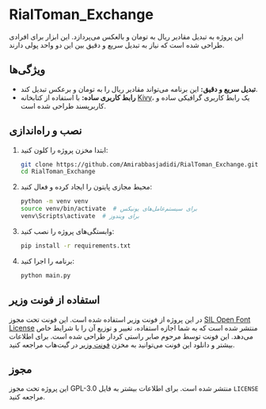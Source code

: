 # RialToman_Exchange

این پروژه به تبدیل مقادیر ریال به تومان و بالعکس می‌پردازد. این ابزار برای افرادی طراحی شده است که نیاز به تبدیل سریع و دقیق بین این دو واحد پولی دارند.

## ویژگی‌ها
- **تبدیل سریع و دقیق:** این برنامه می‌تواند مقادیر ریال را به تومان و برعکس تبدیل کند.
- **رابط کاربری ساده:** با استفاده از کتابخانه [Kivy](https://kivy.org/)، یک رابط کاربری گرافیکی ساده و کاربرپسند طراحی شده است.


## نصب و راه‌اندازی

1. ابتدا مخزن پروژه را کلون کنید:
    ```bash
    git clone https://github.com/Amirabbasjadidi/RialToman_Exchange.git
    cd RialToman_Exchange
    ```

2. محیط مجازی پایتون را ایجاد کرده و فعال کنید:
    ```bash
    python -m venv venv
    source venv/bin/activate  # برای سیستم‌عامل‌های یونیکس
    venv\Scripts\activate  # برای ویندوز
    ```

3. وابستگی‌های پروژه را نصب کنید:
    ```bash
    pip install -r requirements.txt
    ```

4. برنامه را اجرا کنید:
    ```bash
    python main.py
    ```

## استفاده از فونت وزیر

در این پروژه از فونت [وزیر](https://github.com/rastikerdar/vazir-font) استفاده شده است. این فونت تحت مجوز [SIL Open Font License](https://scripts.sil.org/cms/scripts/page.php?site_id=nrsi&id=OFL_web) منتشر شده است که به شما اجازه استفاده، تغییر و توزیع آن را با شرایط خاص می‌دهد. این فونت توسط مرحوم صابر راستی کردار طراحی شده است. برای اطلاعات بیشتر و دانلود این فونت می‌توانید به مخزن [فونت وزیر](https://github.com/rastikerdar/vazirmatn) در گیت‌هاب مراجعه کنید.

## مجوز

این پروژه تحت مجوز GPL-3.0 منتشر شده است. برای اطلاعات بیشتر به فایل `LICENSE` مراجعه کنید.

